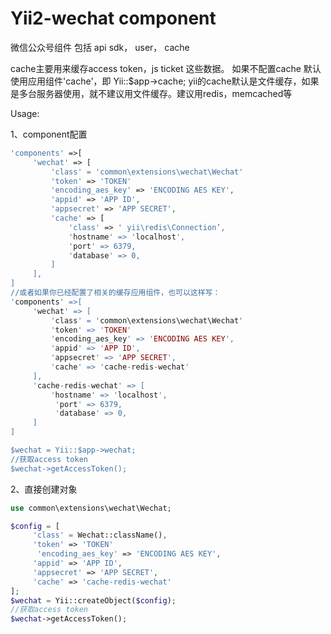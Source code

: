 Yii2-wechat component
===============================
 微信公众号组件
 包括 api sdk， user， cache
 
 cache主要用来缓存access token，js ticket 这些数据。
 如果不配置cache 默认使用应用组件'cache'，即 Yii::$app->cache;
 yii的cache默认是文件缓存，如果是多台服务器使用，就不建议用文件缓存。建议用redis，memcached等

 Usage:

 1、component配置
 ```php
 'components' =>[
      'wechat' => [
          'class' = 'common\extensions\wechat\Wechat'
          'token' => 'TOKEN'
          'encoding_aes_key' => 'ENCODING AES KEY',
          'appid' => 'APP ID',
          'appsecret' => 'APP SECRET',
          'cache' => [
              'class' => ' yii\redis\Connection’,
              'hostname' => 'localhost',
              'port' => 6379,
              'database' => 0,
          ]
      ],
 ]
 //或者如果你已经配置了相关的缓存应用组件，也可以这样写：
 'components' =>[
      'wechat' => [
          'class' = 'common\extensions\wechat\Wechat'
          'token' => 'TOKEN'
          'encoding_aes_key' => 'ENCODING AES KEY',
          'appid' => 'APP ID',
          'appsecret' => 'APP SECRET',
          'cache' => 'cache-redis-wechat'
      ],
      'cache-redis-wechat' => [
          'hostname' => 'localhost',
           'port' => 6379,
           'database' => 0,
      ]
 ]

 $wechat = Yii::$app->wechat;
 //获取access token
 $wechat->getAccessToken();
 ```


 2、直接创建对象
 ```php
 use common\extensions\wechat\Wechat;

 $config = [
      'class' = Wechat::className(),
      'token' => 'TOKEN'
       'encoding_aes_key' => 'ENCODING AES KEY',
      'appid' => 'APP ID',
      'appsecret' => 'APP SECRET',
      'cache' => 'cache-redis-wechat'
 ];
 $wechat = Yii::createObject($config);
 //获取access token
 $wechat->getAccessToken();
 ```